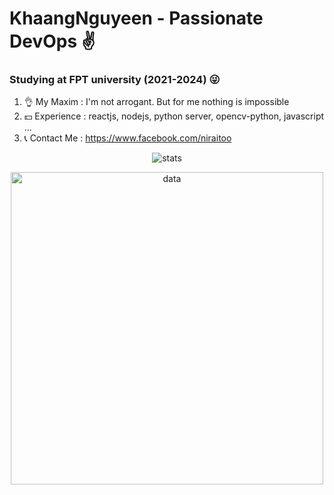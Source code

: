 

# KhaangNguyeen - Passionate DevOps ✌


### Studying at FPT university (2021-2024) 😜



1. 👌 My Maxim : I'm not arrogant. But for me nothing is impossible
2. 💵 Experience : reactjs, nodejs, python server, opencv-python, javascript ...
3. 📞 Contact Me : https://www.facebook.com/niraitoo 



<p align="center">
<img alt="stats" src="https://github-readme-stats.vercel.app/api?username=khengyun&show_icons=true&title_color=E6B450&text_color=BFBDB6&icon_color=59C2FF&bg_color=131721&hide_border=true&border_radius=12&include_all_commits=true">
</p>

<p align="center">
<img width="500" alt="data" src="https://user-images.githubusercontent.com/78076796/180936261-2e0db6b6-0e94-4640-a6ff-bbfe71fc4161.png">
	
</p>



